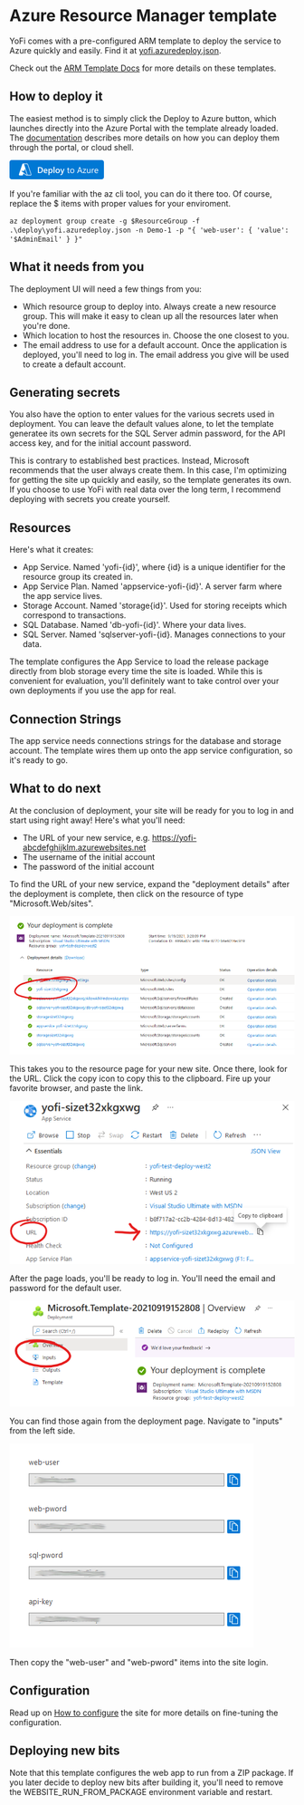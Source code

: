 # Azure Resource Manager template

YoFi comes with a pre-configured ARM template to deploy the service to Azure
quickly and easily. Find it at [yofi.azuredeploy.json](/deploy/yofi.azuredeploy.json).

Check out the [ARM Template Docs](https://docs.microsoft.com/en-us/azure/azure-resource-manager/templates/) for more details on these templates.

## How to deploy it

The easiest method is to simply click the Deploy to Azure button, which launches 
directly into the Azure Portal with the template already loaded. The [documentation](https://docs.microsoft.com/en-us/azure/azure-resource-manager/templates/)
describes more details on how you can deploy them through the portal, or cloud shell.

[![Deploy To Azure](/docs/images/deploytoazure.png)](https://portal.azure.com/#create/Microsoft.Template/uri/https%3a%2f%2fraw.githubusercontent.com%2fjcoliz%2fyofi%2fmaster%2fdeploy%2fyofi.azuredeploy.json)

If you're familiar with the az cli tool, you can do it there too. Of course, replace the $ items with proper values for your enviroment.

```
az deployment group create -g $ResourceGroup -f .\deploy\yofi.azuredeploy.json -n Demo-1 -p "{ 'web-user': { 'value': '$AdminEmail' } }"
```

## What it needs from you

The deployment UI will need a few things from you:

* Which resource group to deploy into. Always create a new resource group. This will make
it easy to clean up all the resources later when you're done.
* Which location to host the resources in. Choose the one closest to you.
* The email address to use for a default account. Once the application is deployed, you'll
need to log in. The email address you give will be used to create a default account.

## Generating secrets

You also have the option to enter values for the various secrets used in deployment. You can
leave the default values alone, to let the template generatee its own secrets for the SQL
Server admin password, for the API access key,
and for the initial account password. 

This is contrary to established best practices. 
Instead, Microsoft recommends that the user always create them. In this case, I'm optimizing for
getting the site up quickly and easily, so the template generates its own. If you choose to use
YoFi with real data over the long term, I recommend deploying with secrets you create yourself. 

## Resources

Here's what it creates:

* App Service. Named 'yofi-{id}', where {id} is a unique identifier for the resource group its created in.
* App Service Plan. Named 'appservice-yofi-{id}'. A server farm where the app service lives.
* Storage Account. Named 'storage{id}'. Used for storing receipts which correspond to transactions.
* SQL Database. Named 'db-yofi-{id}'. Where your data lives.
* SQL Server. Named 'sqlserver-yofi-{id}. Manages connections to your data.

The template configures the App Service to load the release package directly from blob storage
every time the site is loaded. While this is convenient for evaluation, you'll definitely want
to take control over your own deployments if you use the app for real.

## Connection Strings

The app service needs connections strings for the database and storage account.
The template wires them up onto the app service configuration, so it's ready to go.

## What to do next

At the conclusion of deployment, your site will be ready for you to log in and start using right away!
Here's what you'll need:

* The URL of your new service, e.g. https://yofi-abcdefghijklm.azurewebsites.net
* The username of the initial account
* The password of the initial account

To find the URL of your new service, expand the "deployment details" after the
deployment is complete, then click on the resource of type "Microsoft.Web/sites".

![Deployment complete](/docs/images/postdeploy-1.png)

This takes you to the resource page for your new site. Once there, look for 
the URL. Click the copy icon to copy this to the clipboard. 
Fire up your favorite browser, and paste the link.

![App Service Resource Page](/docs/images/postdeploy-2.png)

After the page loads, you'll be ready to log in. You'll need the email and
password for the default user. 

![Deployment Navigation](/docs/images/postdeploy-3.png)

You can find those again from the deployment 
page. Navigate to "inputs" from the left side.

![Deployment Inputs](/docs/images/postdeploy-4.png)

Then copy the "web-user" and "web-pword" items into the site login.

## Configuration

Read up on [How to configure](/docs/Configuration.md) the site for more details on fine-tuning the configuration.

## Deploying new bits

Note that this template configures the web app to run from a ZIP package. If you later decide to deploy new
bits after building it, you'll need to remove the WEBSITE_RUN_FROM_PACKAGE environment variable and restart.